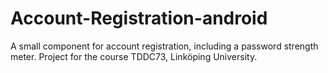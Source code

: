 # Account-Registration-android
A small component for account registration, including a password strength meter.  Project for the course TDDC73, Linköping University.
